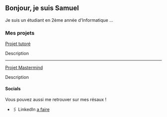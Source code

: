 ## Bonjour, je suis Samuel

Je suis un étudiant en 2ème année d'Informatique ...

### Mes projets

[Projet tutoré](https://github.com/SamuelMarsault/Projet_tutore)

Description

---

[Projet Mastermind](https://github.com/SamuelMarsault/Mastermind)

Description

#### Socials

Vous pouvez aussi me retrouver sur mes résaux !

- 🖇️ LinkedIn [a faire](lien)
